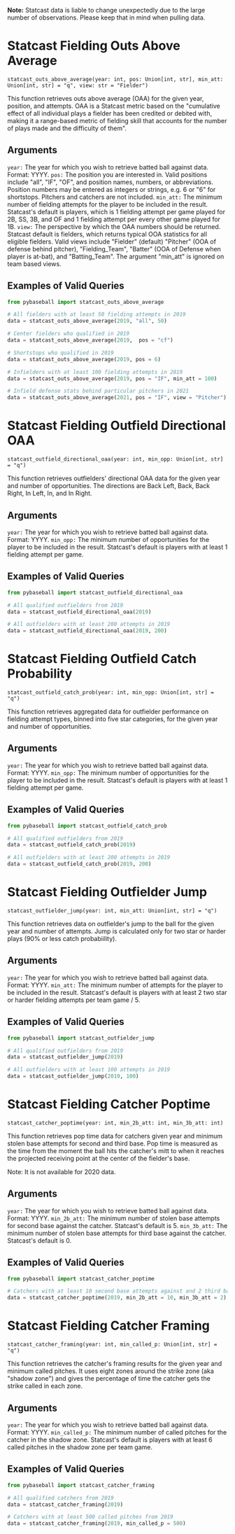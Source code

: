 
**Note:** Statcast data is liable to change unexpectedly due to the large number of observations. Please keep that in mind when pulling data.

# Statcast Fielding Outs Above Average
`statcast_outs_above_average(year: int, pos: Union[int, str], min_att: Union[int, str] = "q", view: str = "Fielder")`

This function retrieves outs above average (OAA) for the given year, position, and attempts. OAA is a Statcast metric based on the "cumulative effect of all individual plays a fielder has been credited or debited with, making it a range-based metric of fielding skill that accounts for the number of plays made and the difficulty of them".

## Arguments
`year:` The year for which you wish to retrieve batted ball against data. Format: YYYY.
`pos:` The position you are interested in. Valid positions include "all", "IF", "OF", and position names, numbers, or abbreviations. Position numbers may be entered as integers or strings, e.g. 6 or "6" for shortstops. Pitchers and catchers are not included.
`min_att:` The minimum number of fielding attempts for the player to be included in the result. Statcast's default is players, which is 1 fielding attempt per game played for 2B, SS, 3B, and OF and 1 fielding attempt per every other game played for 1B.
`view:` The perspective by which the OAA numbers should be returned. Statcast default is fielders, which returns typical OOA statistics for all eligible fielders. Valid views include "Fielder" (default) "Pitcher" (OOA of defense behind pitcher), "Fielding_Team", "Batter" (OOA of Defense when player is at-bat), and "Batting_Team". The argument "min_att" is ignored on team based views.

## Examples of Valid Queries
```python
from pybaseball import statcast_outs_above_average

# All fielders with at least 50 fielding attempts in 2019
data = statcast_outs_above_average(2019, "all", 50)

# Center fielders who qualified in 2019
data = statcast_outs_above_average(2019,  pos = "cf")

# Shortstops who qualified in 2019
data = statcast_outs_above_average(2019, pos = 6)

# Infielders with at least 100 fielding attempts in 2019
data = statcast_outs_above_average(2019, pos = "IF", min_att = 100)

# Infield defense stats behind particular pitchers in 2021
data = statcast_outs_above_average(2021, pos = "IF", view = "Pitcher")

```

# Statcast Fielding Outfield Directional OAA
`statcast_outfield_directional_oaa(year: int, min_opp: Union[int, str] = "q")`

This function retrieves outfielders' directional OAA data for the given year and number of opportunities. The directions are Back Left, Back, Back Right, In Left, In, and In Right.

## Arguments
`year:` The year for which you wish to retrieve batted ball against data. Format: YYYY.
`min_opp:` The minimum number of opportunities for the player to be included in the result. Statcast's default is players with at least 1 fielding attempt per game.

## Examples of Valid Queries
```python
from pybaseball import statcast_outfield_directional_oaa

# All qualified outfielders from 2019
data = statcast_outfield_directional_oaa(2019)

# All outfielders with at least 200 attempts in 2019
data = statcast_outfield_directional_oaa(2019, 200)
```

# Statcast Fielding Outfield Catch Probability
`statcast_outfield_catch_prob(year: int, min_opp: Union[int, str] = "q")`

This function retrieves aggregated data for outfielder performance on fielding attempt types, binned into five star categories, for the given year and number of opportunities.

## Arguments
`year:` The year for which you wish to retrieve batted ball against data. Format: YYYY.
`min_opp:` The minimum number of opportunities for the player to be included in the result. Statcast's default is players with at least 1 fielding attempt per game. 

## Examples of Valid Queries
```python
from pybaseball import statcast_outfield_catch_prob

# All qualified outfielders from 2019
data = statcast_outfield_catch_prob(2019)

# All outfielders with at least 200 attempts in 2019
data = statcast_outfield_catch_prob(2019, 200)
```

# Statcast Fielding Outfielder Jump
`statcast_outfielder_jump(year: int, min_att: Union[int, str] = "q")`

This function retrieves data on outfielder's jump to the ball for the given year and number of attempts. Jump is calculated only for two star or harder plays (90% or less catch probabiility).

## Arguments
`year:` The year for which you wish to retrieve batted ball against data. Format: YYYY.
`min_att:` The minimum number of attempts for the player to be included in the result. Statcast's default is players with at least 2 two star or harder fielding attempts per team game / 5. 

## Examples of Valid Queries
```python
from pybaseball import statcast_outfielder_jump

# All qualified outfielders from 2019
data = statcast_outfielder_jump(2019)

# All outfielders with at least 100 attempts in 2019
data = statcast_outfielder_jump(2019, 100)
```

# Statcast Fielding Catcher Poptime
`statcast_catcher_poptime(year: int, min_2b_att: int, min_3b_att: int)`

This function retrieves pop time data for catchers given year and minimum stolen base attempts for second and third base. Pop time is measured as the time from the moment the ball hits the catcher's mitt to when it reaches the projected receiving point at the center of the fielder's base.

Note: It is not available for 2020 data.

## Arguments
`year:` The year for which you wish to retrieve batted ball against data. Format: YYYY.
`min_2b_att:` The minimum number of stolen base attempts for second base against the catcher. Statcast's default is 5.
`min_3b_att:` The minimum number of stolen base attempts for third base against the catcher. Statcast's default is 0.

## Examples of Valid Queries
```python
from pybaseball import statcast_catcher_poptime

# Catchers with at least 10 second base attempts against and 2 third base attempts against in 2019
data = statcast_catcher_poptime(2019, min_2b_att = 10, min_3b_att = 2)
```

# Statcast Fielding Catcher Framing
`statcast_catcher_framing(year: int, min_called_p: Union[int, str] = "q")`

This function retrieves the catcher's framing results for the given year and minimum called pitches. It uses eight zones around the strike zone (aka "shadow zone") and gives the percentage of time the catcher gets the strike called in each zone.

## Arguments
`year:` The year for which you wish to retrieve batted ball against data. Format: YYYY.
`min_called_p:` The minimum number of called pitches for the catcher in the shadow zone. Statcast's default is players with at least 6 called pitches in the shadow zone per team game.

## Examples of Valid Queries
```python
from pybaseball import statcast_catcher_framing

# All qualified catchers from 2019
data = statcast_catcher_framing(2019)

# Catchers with at least 500 called pitches from 2019
data = statcast_catcher_framing(2019, min_called_p = 500)
```
